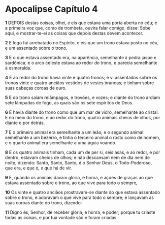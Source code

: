 # Apocalipse Capítulo 4

**1** 	DEPOIS destas coisas, olhei, e eis que estava uma porta aberta no céu; e a primeira voz que, como de trombeta, ouvira falar comigo, disse: Sobe aqui, e mostrar-te-ei as coisas que depois destas devem acontecer.

**2** 	E logo fui arrebatado no Espírito, e eis que um trono estava posto no céu, e um assentado sobre o trono.

**3** 	E o que estava assentado era, na aparência, semelhante à pedra jaspe e sardônica; e o arco celeste estava ao redor do trono, e parecia semelhante à esmeralda.

**4** 	E ao redor do trono havia vinte e quatro tronos; e vi assentados sobre os tronos vinte e quatro anciãos vestidos de vestes brancas; e tinham sobre suas cabeças coroas de ouro.

**5** 	E do trono saíam relâmpagos, e trovões, e vozes; e diante do trono ardiam sete lâmpadas de fogo, as quais são os sete espíritos de Deus.

**6** 	E havia diante do trono como que um mar de vidro, semelhante ao cristal. E no meio do trono, e ao redor do trono, quatro animais cheios de olhos, por diante e por detrás.

**7** 	E o primeiro animal era semelhante a um leão, e o segundo animal semelhante a um bezerro, e tinha o terceiro animal o rosto como de homem, e o quarto animal era semelhante a uma águia voando.

**8** 	E os quatro animais tinham, cada um de per si, seis asas, e ao redor, e por dentro, estavam cheios de olhos; e não descansam nem de dia nem de noite, dizendo: Santo, Santo, Santo, é o Senhor Deus, o Todo-Poderoso, que era, e que é, e que há de vir.

**9** 	E, quando os animais davam glória, e honra, e ações de graças ao que estava assentado sobre o trono, ao que vive para todo o sempre,

**10** 	Os vinte e quatro anciãos prostravam-se diante do que estava assentado sobre o trono, e adoravam o que vive para todo o sempre; e lançavam as suas coroas diante do trono, dizendo:

**11** 	Digno és, Senhor, de receber glória, e honra, e poder; porque tu criaste todas as coisas, e por tua vontade são e foram criadas.

